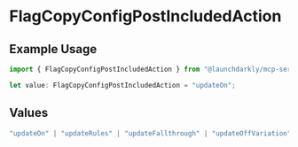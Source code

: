 # FlagCopyConfigPostIncludedAction

## Example Usage

```typescript
import { FlagCopyConfigPostIncludedAction } from "@launchdarkly/mcp-server";

let value: FlagCopyConfigPostIncludedAction = "updateOn";
```

## Values

```typescript
"updateOn" | "updateRules" | "updateFallthrough" | "updateOffVariation" | "updatePrerequisites" | "updateTargets" | "updateFlagConfigMigrationSettings"
```